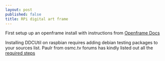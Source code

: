 ```yaml
---
layout: post
published: false
title: RPi digital art frame
---
```


First setup up an openframe install with instructions from [Openframe Docs](docs.openframe.io)

Installing DDCUtil on raspbian requires adding debian testing packages to your sources list. Paulr from osmc.tv forums has kindly listed out all the [required steps](https://discourse.osmc.tv/t/change-hdmi-monitor-brightness-aka-backlight-from-osmc-kodi/71892/5)
